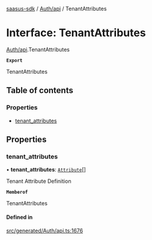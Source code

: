 [saasus-sdk](../README.md) / [Auth/api](../modules/Auth_api.md) / TenantAttributes

# Interface: TenantAttributes

[Auth/api](../modules/Auth_api.md).TenantAttributes

**`Export`**

TenantAttributes

## Table of contents

### Properties

- [tenant\_attributes](Auth_api.TenantAttributes.md#tenant_attributes)

## Properties

### tenant\_attributes

• **tenant\_attributes**: [`Attribute`](Auth_api.Attribute.md)[]

Tenant Attribute Definition

**`Memberof`**

TenantAttributes

#### Defined in

[src/generated/Auth/api.ts:1676](https://github.com/saasus-platform/saasus-sdk-javascript/blob/09ef427/src/generated/Auth/api.ts#L1676)
